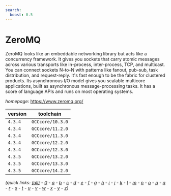 ```yaml
---
search:
  boost: 0.5
---
```

# ZeroMQ

ZeroMQ looks like an embeddable networking library but acts like a concurrency framework.  It gives you sockets that carry atomic messages across various transports like in-process,  inter-process, TCP, and multicast. You can connect sockets N-to-N with patterns like fanout,  pub-sub, task distribution, and request-reply. It's fast enough to be the fabric for clustered  products. Its asynchronous I/O model gives you scalable multicore applications, built as asynchronous  message-processing tasks. It has a score of language APIs and runs on most operating systems.

*homepage*: <https://www.zeromq.org/>

version | toolchain
--------|----------
``4.3.4`` | ``GCCcore/10.3.0``
``4.3.4`` | ``GCCcore/11.2.0``
``4.3.4`` | ``GCCcore/11.3.0``
``4.3.4`` | ``GCCcore/12.2.0``
``4.3.4`` | ``GCCcore/12.3.0``
``4.3.5`` | ``GCCcore/13.2.0``
``4.3.5`` | ``GCCcore/13.3.0``
``4.3.5`` | ``GCCcore/14.2.0``


*(quick links: [(all)](../index.md) - [0](../0/index.md) - [a](../a/index.md) - [b](../b/index.md) - [c](../c/index.md) - [d](../d/index.md) - [e](../e/index.md) - [f](../f/index.md) - [g](../g/index.md) - [h](../h/index.md) - [i](../i/index.md) - [j](../j/index.md) - [k](../k/index.md) - [l](../l/index.md) - [m](../m/index.md) - [n](../n/index.md) - [o](../o/index.md) - [p](../p/index.md) - [q](../q/index.md) - [r](../r/index.md) - [s](../s/index.md) - [t](../t/index.md) - [u](../u/index.md) - [v](../v/index.md) - [w](../w/index.md) - [x](../x/index.md) - [y](../y/index.md) - [z](../z/index.md))*

